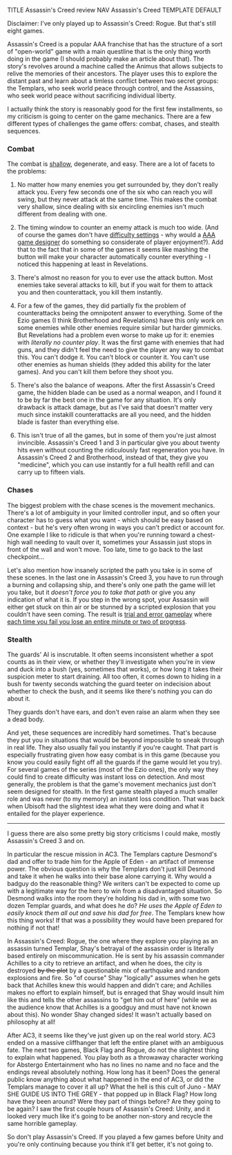 TITLE Assassin's Creed review
NAV Assassin's Creed
TEMPLATE DEFAULT

Disclaimer: I've only played up to Assassin's Creed: Rogue. But that's still eight games.

Assassin's Creed is a popular AAA franchise that has the structure of a sort of "open-world" game with a main questline that is the only thing worth doing in the game (I should probably make an article about that). The story's revolves around a machine called the Animus that allows subjects to relive the memories of their ancestors. The player uses this to explore the distant past and learn about a timless conflict between two secret groups: the Templars, who seek world peace through control, and the Assassins, who seek world peace without sacrificing individual liberty.

I actually think the story is reasonably good for the first few installments, so my criticism is going to center on the game mechanics. There are a few different types of challenges the game offers: combat, chases, and stealth sequences.

### Combat

The combat is [shallow](/game_design/depth), degenerate, and easy. There are a lot of facets to the problems:

1. No matter how many enemies you get surrounded by, they don't really attack you. Every few seconds one of the six who can reach you will swing, but they never attack at the same time. This makes the combat very shallow, since dealing with six encircling enemies isn't much different from dealing with one.

2. The timing window to counter an enemy attack is much too wide. (And of course the games don't have [difficulty settings](/game_design/difficulty_settings) - why would a [AAA game designer](/game_design/aaa) do something so considerate of player enjoyment?). Add that to the fact that in some of the games it seems like mashing the button will make your character automatically counter everything - I noticed this happening at least in Revelations.

3. There's almost no reason for you to ever use the attack button. Most enemies take several attacks to kill, but if you wait for them to attack you and then counterattack, you kill them instantly.

4. For a few of the games, they did partially fix the problem of counterattacks being the omnipotent answer to everything. Some of the Ezio games (I think Brotherhood and Revelations) have this only work on some enemies while other enemies require similar but harder gimmicks. But Revelations had a problem even worse to make up for it: enemies with *literally no counter play*. It was the first game with enemies that had guns, and they didn't feel the need to give the player any way to combat this. You can't dodge it. You can't block or counter it. You can't use other enemies as human shields (they added this ability for the later games). And you can't kill them before they shoot you.

5. There's also the balance of weapons. After the first Assassin's Creed game, the hidden blade can be used as a normal weapon, and I found it to be by far the best one in the game for any situation. It's only drawback is attack damage, but as I've said that doesn't matter very much since instakill counterattacks are all you need, and the hidden blade is faster than everything else.

6. This isn't true of all the games, but in some of them you're just almost invincible. Assassin's Creed 1 and 3 in particular give you about twenty hits even without counting the ridiculously fast regeneration you have. In Assassin's Creed 2 and Brotherhood, instead of that, they give you "medicine", which you can use instantly for a full health refill and can carry up to fifteen vials.

### Chases

The biggest problem with the chase scenes is the movement mechanics. There's a lot of ambiguity in your limited controller input, and so often your character has to guess what you want - which should be easy based on context - but he's very often wrong in ways you can't predict or account for. One example I like to ridicule is that when you're running toward a chest-high wall needing to vault over it, sometimes your Assassin just stops in front of the wall and won't move. Too late, time to go back to the last checkpoint...

Let's also mention how insanely scripted the path you take is in some of these scenes. In the last one in Assassin's Creed 3, you have to run through a burning and collapsing ship, and there's only one path the game will let you take, but it *doesn't force you to take that path* or give you any indication of what it is. If you step in the wrong spot, your Assassin will either get stuck on thin air or be stunned by a scripted explosion that you couldn't have seen coming. The result is [trial and error gameplay](/game_design/trial_and_error) where [each time you fail you lose an entire minute or two of progress](/game_design/saving).

### Stealth

The guards' AI is inscrutable. It often seems inconsistent whether a spot counts as in their view, or whether they'll investigate when you're in view and duck into a bush (yes, sometimes that works), or how long it takes their suspicion meter to start draining. All too often, it comes down to hiding in a bush for twenty seconds watching the guard teeter on indecision about whether to check the bush, and it seems like there's nothing you can do about it.

They guards don't have ears, and don't even raise an alarm when they see a dead body.

And yet, these sequences are incredibly hard sometimes. That's because they put you in situations that would be beyond impossible to sneak through in real life. They also usually fail you instantly if you're caught. That part is especially frustrating given how easy combat is in this game (because you know you could easily fight off all the guards if the game would let you try). For several games of the series (most of the Ezio ones), the only way they could find to create difficulty was instant loss on detection. And most generally, the problem is that the game's movement mechanics just don't seem designed for stealth. In the first game stealth played a much smaller role and was never (to my memory) an instant loss condition. That was back when Ubisoft had the slightest idea what they were doing and what it entailed for the player experience.
<!--They were designed for climbing and they work reasonably well at that.-->

---

I guess there are also some pretty big story criticisms I could make, mostly Assassin's Creed 3 and on.

In particular the rescue mission in AC3. The Templars capture Desmond's dad and offer to trade him for the Apple of Eden - an artifact of immense power. The obvious question is why the Templars don't just kill Desmond and take it when he walks into their base alone carrying it. Why would a badguy do the reasonable thing? We writers can't be expected to come up with a legitimate way for the hero to win from a disadvantaged situation. So Desmond walks into the room they're holding his dad in, with some two dozen Templar guards, and what does he do? *He uses the Apple of Eden to easily knock them all out and save his dad for free*. The Templars knew how this thing works! If that was a possibility they would have been prepared for nothing if not that!

In Assassin's Creed: Rogue, the one where they explore you playing as an assassin turned Templar, Shay's betrayal of the assassin order is literally based entirely on miscommunication. He is sent by his assassin commander Achilles to a city to retrieve an artifact, and when he does, the city is destroyed <s>by the plot</s> by a questionable mix of earthquake and random explosions and fire. So "of course" Shay "logically" assumes when he gets back that Achilles knew this would happen and didn't care; and Achilles makes no effort to explain himself, but is enraged that Shay would insult him like this and tells the other assassins to "get him out of here" (while we as the audience know that Achilles is a goodguy and must have not known about this). No wonder Shay changed sides! It wasn't actually based on philosophy at all!

After AC3, it seems like they've just given up on the real world story. AC3 ended on a massive cliffhanger that left the entire planet with an ambiguous fate. The next two games, Black Flag and Rogue, do not the slightest thing to explain what happened. You play both as a throwaway character working for Abstergo Entertainment who has no lines no name and no face and the endings reveal absolutely nothing. How long has it been? Does the general public know anything about what happened in the end of AC3, or did the Templars manage to cover it all up? What the hell is this cult of Juno - MAY SHE GUIDE US INTO THE GREY - that popped up in Black Flag? How long have they been around? Were they part of things before? Are they going to be again? I saw the first couple hours of Assassin's Creed: Unity, and it looked very much like it's going to be another non-story and recycle the same horrible gameplay.

So don't play Assassin's Creed. If you played a few games before Unity and you're only continuing because you think it'll get better, it's not going to.
